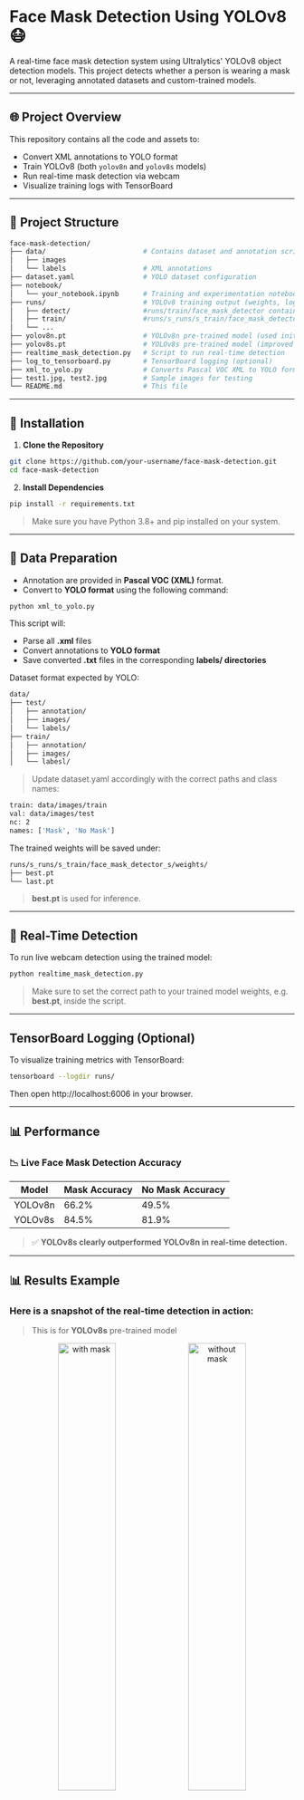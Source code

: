 # Face Mask Detection Using YOLOv8 😷

A real-time face mask detection system using Ultralytics' YOLOv8 object detection models. This project detects whether a person is wearing a mask or not, leveraging annotated datasets and custom-trained models.

---

## 🌐 Project Overview

This repository contains all the code and assets to:

- Convert XML annotations to YOLO format
- Train YOLOv8 (both `yolov8n` and `yolov8s` models)
- Run real-time mask detection via webcam
- Visualize training logs with TensorBoard

---

## 📁 Project Structure

```bash
face-mask-detection/
├── data/                        # Contains dataset and annotation scripts
│   ├── images            
│   └── labels                   # XML annotations
├── dataset.yaml                 # YOLO dataset configuration
├── notebook/
│   └── your_notebook.ipynb      # Training and experimentation notebook
├── runs/                        # YOLOv8 training output (weights, logs, plots)
│   ├── detect/                  #runs/train/face_mask_detector contain logs for YOLOv8n
│   ├── train/                   #runs/s_runs/s_train/face_mask_detector_s contaons logs for YOLOv8s
│   └── ...
├── yolov8n.pt                   # YOLOv8n pre-trained model (used initially)
├── yolov8s.pt                   # YOLOv8s pre-trained model (improved results)
├── realtime_mask_detection.py   # Script to run real-time detection
├── log_to_tensorboard.py        # TensorBoard logging (optional)
├── xml_to_yolo.py               # Converts Pascal VOC XML to YOLO format
├── test1.jpg, test2.jpg         # Sample images for testing
└── README.md                    # This file
```

---

## 🔧 Installation

1. **Clone the Repository**

```bash
git clone https://github.com/your-username/face-mask-detection.git
cd face-mask-detection
```

2. **Install Dependencies**
```bash
pip install -r requirements.txt
```
> Make sure you have Python 3.8+ and pip installed on your system.

--- 

## 📁 Data Preparation
- Annotation are provided in **Pascal VOC (XML)** format.
- Convert to **YOLO format** using the following command:
```bash
python xml_to_yolo.py
```
This script will:
- Parse all **.xml** files
- Convert annotations to **YOLO format**
- Save converted **.txt** files in the corresponding **labels/ directories**

Dataset format expected by YOLO:
```bash
data/
├── test/
│   ├── annotation/
│   ├── images/
│   └── labels/
├── train/
│   ├── annotation/
│   ├── images/
│   └── labesl/
```
> Update dataset.yaml accordingly with the correct paths and class names:
```bash
train: data/images/train
val: data/images/test
nc: 2
names: ['Mask', 'No Mask']
```
The trained weights will be saved under:
```bash
runs/s_runs/s_train/face_mask_detector_s/weights/
├── best.pt
└── last.pt
```
> **best.pt** is used for inference.

---
## 🎥 Real-Time Detection
To run live webcam detection using the trained model:
```bash
python realtime_mask_detection.py
```
> Make sure to set the correct path to your trained model weights, e.g. **best.pt**, inside the script.

---

## TensorBoard Logging (Optional)
To visualize training metrics with TensorBoard:
```bash
tensorboard --logdir runs/
```
Then open http://localhost:6006 in your browser.

--- 

## 📊 Performance

### 📉 Live Face Mask Detection Accuracy

| Model    | Mask Accuracy | No Mask Accuracy |
|----------|----------------|------------------|
| YOLOv8n  | 66.2%          | 49.5%            |
| YOLOv8s  | 84.5%          | 81.9%            |

> ✅ **YOLOv8s clearly outperformed YOLOv8n in real-time detection.**

---

## 📊 Results Example

### Here is a snapshot of the real-time detection in action:
> This is for **YOLOv8s** pre-trained model
<p align="center">
  <img src="assets/mask.png" alt="with mask" width="45%" />
  <img src="assets/no mask.png" alt="without mask" width="45%" />
</p>
